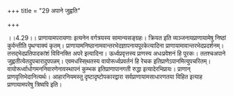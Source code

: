 +++
title = "29 अपाने जुह्वति"

+++
  
  
।।4.29।। प्राणायामपरायणाः इत्यनेन वर्गत्रयस्य सामान्यसङ्ग्रहः। क्रियत इति
व्यञ्जनायप्राणायामेषु निष्ठां कुर्वन्तीति पृथग्वाक्यं कृतम्।
प्राणायामनिष्ठानामवान्तरभेदज्ञापनायपूरकेत्यादिना
प्राणायामावान्तरभेदप्रदर्शनम्। तत्तद्भेदप्रतिपादकांशं विविनक्ति अपरे
इत्यादिना। ऊर्ध्वप्रवृत्तस्य प्राणस्य अधःप्रवेशनं हि पूरकः। ततश्चअपाने
जुह्वतीत्येतदुपचारादुपपन्नम्। एवमधस्सि्थतस्य वायोरूर्ध्वप्रवर्तनं हि
रेचक इतिप्राणेऽपानमित्युपचरितम्। वायोरूर्ध्वाधोगमननिवारणेनावस्थापनं
कुम्भक इतिप्राणापानगती रुद्धा इत्यादेरभिप्रायः। प्राणान्
प्राणवृत्तिभेदानित्यर्थः। आहारनियमस्तु दृष्टादृष्टोपकारद्वारा
सर्वप्राणायामसाधारणतया विहित इत्याह प्राणायामपरेषु त्रिष्वपि इति।  
  
